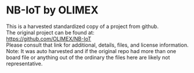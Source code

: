 
# NB-IoT by OLIMEX  
This is a harvested standardized copy of a project from github.  
The original project can be found at:  
https://github.com/OLIMEX/NB-IoT  
Please consult that link for additional, details, files, and license information.  
Note: It was auto harvested and if the original repo had more than one board file or anything out of the ordinary the files here are likely not representative.  
    